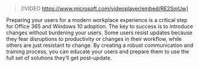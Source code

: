 > [!VIDEO https://www.microsoft.com/videoplayer/embed/RE2SmUw]

Preparing your users for a modern workplace experience is a critical step for Office 365 and Windows 10 adoption. The key to success is to introduce changes without burdening your users. Some users resist updates because they fear disruptions to productivity or changes in their workflow, while others are just resistant to change. By creating a robust communication and training process, you can educate your users and prepare them to use the full set of solutions they’ll get post-update.